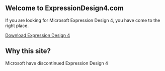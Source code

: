 ## Welcome to ExpressionDesign4.com

If you are looking for Microsoft Expression Design 4, you have come to the right place.

[Download Expression Design 4](https://github.com/leeenglestone/ExpressionDesign4/download/design_trial_en.exe)


## Why this site?
Microsoft have discontinued Expression Design 4 


